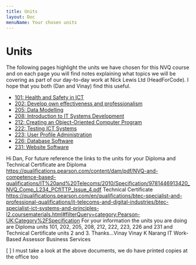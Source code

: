 ```yaml
---
title: Units
layout: Doc
menuName: Your chosen units
---
```


# Units

The following pages highlight the units we have chosen for this NVQ course and on each page you will find notes explaining what topics we will be covering as part of our day-to-day work at Nick Lewis Ltd (HeadForCode). I hope that you both (Dan and Vinay) find this useful.

* [101: Health and Safety in ICT](unit101)
* [202: Develop own effectiveness and professionalism](unit202)
* [205: Data Modelling](unit205)
* [208: Introduction to IT Systems Development](unit208)
* [212: Creating an Object-Oriented Computer Program](unit212)
* [222: Testing ICT Systems](unit222)
* [223: User Profile Administration](unit223)
* [226: Database Software](unit226)
* [231: Website Software](unit231)

Hi Dan,
For future reference the links to the units for your Diploma and Technical Certificate are
Diploma
https://qualifications.pearson.com/content/dam/pdf/NVQ-and-competence-based-qualifications/IT%20and%20Telecoms/2010/Specification/9781446913420_NVQ_Comp_L234_PCfITTP_Issue_4.pdf
Technical Certificate
https://qualifications.pearson.com/en/qualifications/btec-specialist-and-professional-qualifications/it-telecoms-and-digital-industries/btec-specialist-ict-systems-and-principles-l2.coursematerials.html#filterQuery=category:Pearson-UK:Category%2FSpecification
For your information the units you are doing are
Diploma units 101, 202, 205, 208, 212, 222, 223, 226 and 231 and Technical Certificate units 2 and 3.
Thanks...Vinay
Vinay K Narang
IT Work-Based Assessor
Business Services

[ ] I must take a look at the above documents, we do have printed copies at the office too



